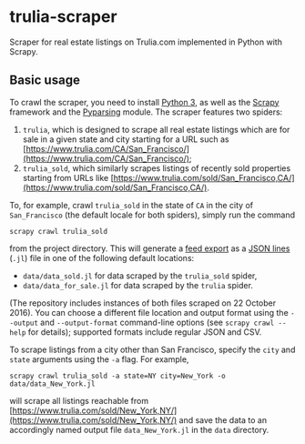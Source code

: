 # trulia-scraper
Scraper for real estate listings on Trulia.com implemented in Python with Scrapy.

## Basic usage
To crawl the scraper, you need to install [Python 3](https://www.python.org/download/releases/3.0/), as well as the [Scrapy](https://pypi.python.org/pypi/Scrapy) framework and the [Pyparsing](https://pypi.python.org/pypi/pyparsing/2.2.0) module. The scraper features two spiders:

1. `trulia`, which is designed to scrape all real estate listings which are for sale in a given state and city starting for a URL such as [https://www.trulia.com/CA/San_Francisco/](https://www.trulia.com/CA/San_Francisco/);
2. `trulia_sold`, which similarly scrapes listings of recently sold properties starting from URLs like [https://www.trulia.com/sold/San_Francisco,CA/](https://www.trulia.com/sold/San_Francisco,CA/).

To, for example, crawl `trulia_sold` in the state of `CA` in the city of `San_Francisco` (the default locale for both spiders), simply run the command

```
scrapy crawl trulia_sold
```
from the project directory. This will generate a [feed export](https://doc.scrapy.org/en/latest/topics/feed-exports.html) as a [JSON lines](http://jsonlines.org/) (`.jl`) file in one of the following default locations:

* `data/data_sold.jl` for data scraped by the `trulia_sold` spider,
* `data/data_for_sale.jl` for data scraped by the `trulia` spider.

(The repository includes instances of both files scraped on 22 October 2016). You can choose a different file location and output format using the `--output` and `--output-format` command-line options (see `scrapy crawl --help` for details); supported formats include regular JSON and CSV.

To scrape listings from a city other than San Francisco, specify the `city` and `state` arguments using the `-a` flag. For example,

```
scrapy crawl trulia_sold -a state=NY city=New_York -o data/data_New_York.jl
```
will scrape all listings reachable from [https://www.trulia.com/sold/New_York,NY/](https://www.trulia.com/sold/New_York,NY/) and save the data to an accordingly named output file `data_New_York.jl` in the `data` directory.
